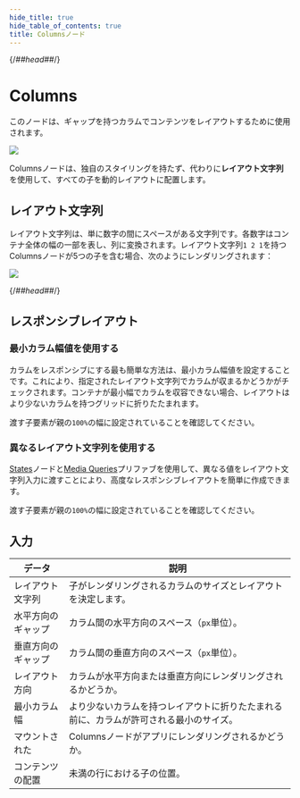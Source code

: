 ```yaml
---
hide_title: true
hide_table_of_contents: true
title: Columnsノード
---
```


{/*##head##*/}

# Columns

このノードは、ギャップを持つカラムでコンテンツをレイアウトするために使用されます。

<div className="ndl-image-with-background l">

![](/nodes/basic-elements/columns/columns_visual.png)

</div>

<span className="ndl-node">Columns</span>ノードは、独自のスタイリングを持たず、代わりに**レイアウト文字列**を使用して、すべての子を動的レイアウトに配置します。

## レイアウト文字列

レイアウト文字列は、単に数字の間にスペースがある文字列です。各数字はコンテナ全体の幅の一部を表し、列に変換されます。レイアウト文字列`1 2 1`を持つ<span className="ndl-node">Columns</span>ノードが5つの子を含む場合、次のようにレンダリングされます：

<div className="ndl-image-with-background l">

![](/nodes/basic-elements/columns/columns_example.png)

</div>

{/*##head##*/}

## レスポンシブレイアウト

### 最小カラム幅値を使用する

カラムをレスポンシブにする最も簡単な方法は、<span class="ndl-data">最小カラム幅</span>値を設定することです。これにより、指定された<span class="ndl-data">レイアウト文字列</span>でカラムが収まるかどうかがチェックされます。コンテナが最小幅でカラムを収容できない場合、レイアウトはより少ないカラムを持つグリッドに折りたたまれます。

渡す子要素が親の`100%`の幅に設定されていることを確認してください。

### 異なるレイアウト文字列を使用する

[States](/nodes/utilities/logic/states)ノードと[Media Queries](/library/prefabs/media-query/)プリファブを使用して、異なる値を<span class="ndl-data">レイアウト文字列</span>入力に渡すことにより、高度なレスポンシブレイアウトを簡単に作成できます。

渡す子要素が親の`100%`の幅に設定されていることを確認してください。

## 入力

| データ                                               | 説明                                                                                               |
| -------------------------------------------------- | ------------------------------------------------------------------------------------------------ |
| <span className="ndl-data">レイアウト文字列</span>    | 子がレンダリングされるカラムのサイズとレイアウトを決定します。                                        |
| <span className="ndl-data">水平方向のギャップ</span>   | カラム間の水平方向のスペース（`px`単位）。                                                         |
| <span className="ndl-data">垂直方向のギャップ</span>   | カラム間の垂直方向のスペース（`px`単位）。                                                         |
| <span className="ndl-data">レイアウト方向</span>     | カラムが水平方向または垂直方向にレンダリングされるかどうか。                                           |
| <span className="ndl-data">最小カラム幅</span>       | より少ないカラムを持つレイアウトに折りたたまれる前に、カラムが許可される最小のサイズ。                          |
| <span className="ndl-data">マウントされた</span>      | Columnsノードがアプリにレンダリングされるかどうか。                                               |
| <span className="ndl-data">コンテンツの配置</span>   | 未満の行における子の位置。                                                                       |
